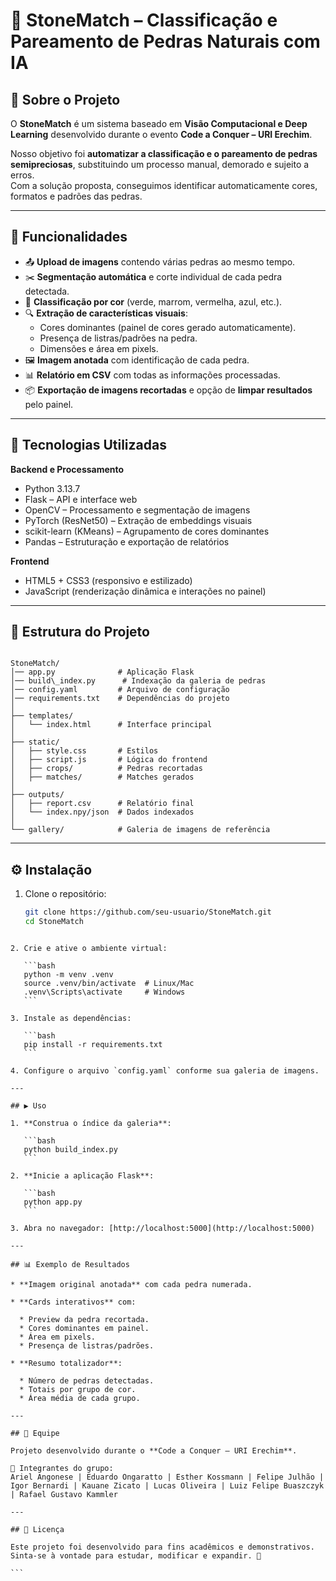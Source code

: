 # 💎 StoneMatch – Classificação e Pareamento de Pedras Naturais com IA

## 📌 Sobre o Projeto
O **StoneMatch** é um sistema baseado em **Visão Computacional e Deep Learning** desenvolvido durante o evento **Code a Conquer – URI Erechim**.  

Nosso objetivo foi **automatizar a classificação e o pareamento de pedras semipreciosas**, substituindo um processo manual, demorado e sujeito a erros.  
Com a solução proposta, conseguimos identificar automaticamente cores, formatos e padrões das pedras.  

---

## 🚀 Funcionalidades
- 📤 **Upload de imagens** contendo várias pedras ao mesmo tempo.  
- ✂️ **Segmentação automática** e corte individual de cada pedra detectada.  
- 🎨 **Classificação por cor** (verde, marrom, vermelha, azul, etc.).  
- 🔍 **Extração de características visuais**:
  - Cores dominantes (painel de cores gerado automaticamente).  
  - Presença de listras/padrões na pedra.  
  - Dimensões e área em pixels.  
- 🖼️ **Imagem anotada** com identificação de cada pedra.  
- 📊 **Relatório em CSV** com todas as informações processadas.  
- 📦 **Exportação de imagens recortadas** e opção de **limpar resultados** pelo painel.  

---

## 🧠 Tecnologias Utilizadas
**Backend e Processamento**
- Python 3.13.7 
- Flask – API e interface web  
- OpenCV – Processamento e segmentação de imagens  
- PyTorch (ResNet50) – Extração de embeddings visuais  
- scikit-learn (KMeans) – Agrupamento de cores dominantes  
- Pandas – Estruturação e exportação de relatórios  

**Frontend**
- HTML5 + CSS3 (responsivo e estilizado)  
- JavaScript (renderização dinâmica e interações no painel)  

---

## 📂 Estrutura do Projeto
```

StoneMatch/
│── app.py              # Aplicação Flask
│── build\_index.py      # Indexação da galeria de pedras
│── config.yaml         # Arquivo de configuração
│── requirements.txt    # Dependências do projeto
│
├── templates/
│   └── index.html      # Interface principal
│
├── static/
│   ├── style.css       # Estilos
│   ├── script.js       # Lógica do frontend
│   ├── crops/          # Pedras recortadas
│   ├── matches/        # Matches gerados
│
├── outputs/
│   ├── report.csv      # Relatório final
│   └── index.npy/json  # Dados indexados
│
└── gallery/            # Galeria de imagens de referência

````

---

## ⚙️ Instalação
1. Clone o repositório:
   ```bash
   git clone https://github.com/seu-usuario/StoneMatch.git
   cd StoneMatch
````

2. Crie e ative o ambiente virtual:

   ```bash
   python -m venv .venv
   source .venv/bin/activate  # Linux/Mac
   .venv\Scripts\activate     # Windows
   ```

3. Instale as dependências:

   ```bash
   pip install -r requirements.txt
   ```

4. Configure o arquivo `config.yaml` conforme sua galeria de imagens.

---

## ▶️ Uso

1. **Construa o índice da galeria**:

   ```bash
   python build_index.py
   ```

2. **Inicie a aplicação Flask**:

   ```bash
   python app.py
   ```

3. Abra no navegador: [http://localhost:5000](http://localhost:5000)

---

## 📊 Exemplo de Resultados

* **Imagem original anotada** com cada pedra numerada.

* **Cards interativos** com:

  * Preview da pedra recortada.
  * Cores dominantes em painel.
  * Área em pixels.
  * Presença de listras/padrões.

* **Resumo totalizador**:

  * Número de pedras detectadas.
  * Totais por grupo de cor.
  * Área média de cada grupo.

---

## 👥 Equipe

Projeto desenvolvido durante o **Code a Conquer – URI Erechim**.

👥 Integrantes do grupo:
Ariel Angonese | Eduardo Ongaratto | Esther Kossmann | Felipe Julhão | Igor Bernardi | Kauane Zicato | Lucas Oliveira | Luiz Felipe Buaszczyk | Rafael Gustavo Kammler

---

## 📌 Licença

Este projeto foi desenvolvido para fins acadêmicos e demonstrativos.
Sinta-se à vontade para estudar, modificar e expandir. 🚀

```